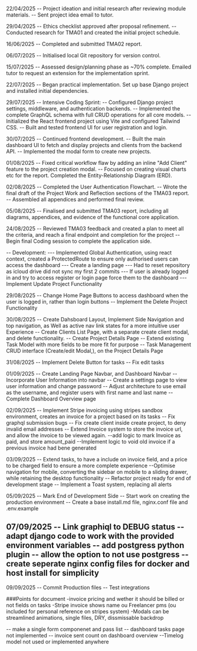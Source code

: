 22/04/2025
-- Project ideation and initial research after reviewing module materials.
-- Sent project idea email to tutor.

29/04/2025
-- Ethics checklist approved after proposal refinement.
-- Conducted research for TMA01 and created the initial project schedule.

16/06/2025
-- Completed and submitted TMA02 report.

06/07/2025
-- Initialised local Git repository for version control.

15/07/2025
-- Assessed design/planning phase as ~70% complete. Emailed tutor to request an extension for the implementation sprint.

22/07/2025
-- Began practical implementation. Set up base Django project and installed initial dependencies.

29/07/2025
-- Intensive Coding Sprint:
-- Configured Django project settings, middleware, and authentication backends.
-- Implemented the complete GraphQL schema with full CRUD operations for all core models.
-- Initialized the React frontend project using Vite and configured Tailwind CSS.
-- Built and tested frontend UI for user registration and login.

30/07/2025
-- Continued frontend development.
-- Built the main dashboard UI to fetch and display projects and clients from the backend API.
-- Implemented the modal form to create new projects.

01/08/2025
-- Fixed critical workflow flaw by adding an inline "Add Client" feature to the project creation modal.
-- Focused on creating visual charts etc for the report. Completed the Entity-Relationship Diagram (ERD).

02/08/2025
-- Completed the User Authentication Flowchart.
-- Wrote the final draft of the Project Work and Reflection sections of the TMA03 report.
-- Assembled all appendices and performed final review.

05/08/2025
-- Finalised and submitted TMA03 report, including all diagrams, appendices, and evidence of the functional core application.

24/08/2025
-- Reviewed TMA03 feedback and created a plan to meet all the criteria, and reach a final endpoint and completion for the project
-- Begin final Coding session to complete the application side.

-- Development:
--- Implemented Global Authentication, using react context, created a ProtectedRoute to ensure only authorised users can access the dashboard
--- Create a landing page
--- Had to reset repository as icloud drive did not sync my first 2 commits
--- If user is already logged in and try to access register or login page force them to the dashboard
--- Implement Update Project Functionality

29/08/2025
-- Change Home Page Buttons to access dashboard when the user is logged in, rather than login buttons
-- Implement the Delete Project Functionality

30/08/2025
-- Create Dahsboard Layout, Implement Side Navigation and top navigation, as Well as active nav link states for a more intuitive user Experience
-- Create Clients List Page, with a separate create client modal, and delete functionality.
-- Create Project Details Page
-- Extend existing Task Model with more fields to be more fit for purpose
-- Task Management CRUD interface (Create/edit Modal,), on the Project Details Page

31/08/2025
-- Implement Delete Button for tasks
-- Fix edit tasks

01/09/2025
-- Create Landing Page Navbar, and Dashboard Navbar
-- Incorporate User Information into navbar
-- Create a settings page to view user information and change password
-- Adjust architecture to use email as the username, and register users with first name and last name
-- Complete Dashboard Overview page

02/09/2025
-- Implement Stripe invoicing using stripes sandbox environment, creates an invoice for a project based on its tasks
-- Fix graphql submission bugs
-- Fix create client inside create project, to deny invalid email addresses
-- Extend Invoice system to store the invoice url, and allow the invoice to be viewed again.
--add logic to mark Invoice as paid, and store amount_paid
--Implement logic to void old invoice if a previous invoice had bene generated

03/09/2025
-- Extend tasks, to have a include on invoice field, and a price to be charged field to ensure a more complete experience
--Optimise navigation for mobile, converting the sidebar on mobile to a sliding drawer, while retaining the desktop functionality
-- Refactor project ready for end of development stage
-- Implement a Toast system, replacing all alerts

05/09/2025
-- Mark End of Development Side
-- Start work on creating the production environment
-- Create a base install.md file, nginx.conf file and .env.example

07/09/2025
-- Link graphiql to DEBUG status
-- adapt django code to work with the provided environment variables
-- add postgress python plugin
-- allow the option to not use postgress
-- create seperate nginx config files for docker and host install for simplicity
--

09/09/2025
-- Commit Production files
-- Test integrations

###Points for document
-invoice pricing and wether it should be billed or not fields on tasks
-Stripe invoice shows name ou Freelancer pms (ou included for personal reference on stripes system)
-Modals can be streamlined animations, single files, DRY, dissmissable backdrop

-- make a single form componenet and pass list
-- dashboard tasks page not implemented
-- invoice sent count on dashboard overview
--Timelog model not used or implemented anywhere
